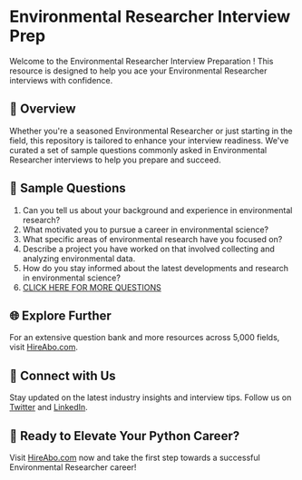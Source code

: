 # Environmental Researcher Interview Prep

Welcome to the Environmental Researcher Interview Preparation ! This resource is designed to help you ace your Environmental Researcher interviews with confidence.

## 🚀 Overview

Whether you're a seasoned Environmental Researcher or just starting in the field, this repository is tailored to enhance your interview readiness. We've curated a set of sample questions commonly asked in Environmental Researcher interviews to help you prepare and succeed.

## 📝 Sample Questions

1. Can you tell us about your background and experience in environmental research?
2. What motivated you to pursue a career in environmental science?
3. What specific areas of environmental research have you focused on?
4. Describe a project you have worked on that involved collecting and analyzing environmental data.
5. How do you stay informed about the latest developments and research in environmental science?
6. [CLICK HERE FOR MORE QUESTIONS](https://hireabo.com/job/5_3_8/Environmental%20Researcher)

## 🌐 Explore Further

For an extensive question bank and more resources across 5,000 fields, visit [HireAbo.com](https://www.hireabo.com).

## 📱 Connect with Us

Stay updated on the latest industry insights and interview tips. Follow us on [Twitter](https://twitter.com/hireabo) and [LinkedIn](https://www.linkedin.com/in/hire-abo-3609972a8/).

## 🚀 Ready to Elevate Your Python Career?

Visit [HireAbo.com](https://www.hireabo.com) now and take the first step towards a successful Environmental Researcher career!
